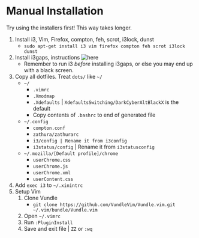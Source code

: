 # Manual Installation
Try using the installers first! This way takes longer.

1. Install i3, Vim, Firefox, compton, feh, scrot, i3lock, dunst
    * `sudo apt-get install i3 vim firefox compton feh scrot i3lock dunst`
2. Install i3gaps, instructions ![here](https://github.com/Airblader/i3/wiki/Compiling-&-Installing)
    * Remember to run i3 *before* installing i3gaps, or else you may end up with a black screen.
3. Copy all dotfiles.  Treat `dots/` like `~/`
    * `~/`
        * `.vimrc`
        * `.Xmodmap`
        * `.Xdefaults` | `XdefaultsSwitching/DarkCyberAltBlackX` is the default
        * Copy contents of `.bashrc` to end of generated file
    * `~/.config`
        * `compton.conf`
        * `zathura/zathurarc`
        * `i3/config | Rename it from i3config`
        * `i3status/config` | Rename it from `i3statusconfig`
    * `~/.mozilla/[Default profile]/chrome`
        * `userChrome.css`
        * `userChrome.js`
        * `userChrome.xml`
        * `userContent.css`
4. Add `exec i3` to `~/.xinintrc`
5. Setup Vim
    1. Clone Vundle
        * `git clone https://github.com/VundleVim/Vundle.vim.git ~/.vim/bundle/Vundle.vim`
    2. Open `~/.vimrc`
    3. Run `:PluginInstall`
    4. Save and exit file | `ZZ` or `:wq`
